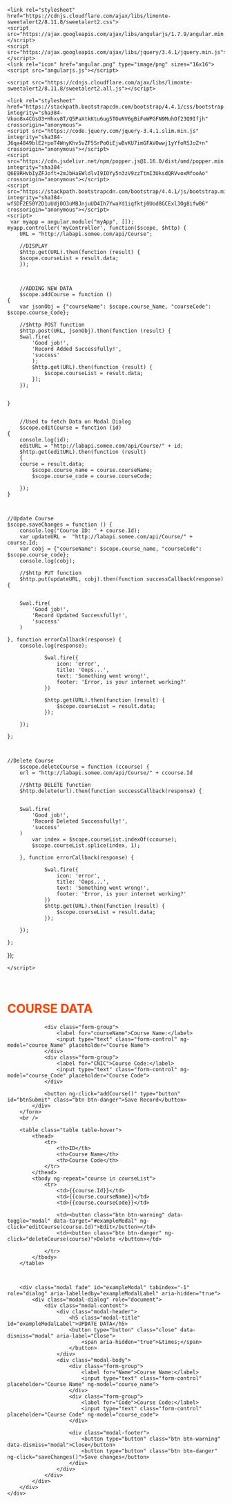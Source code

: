<!DOCTYPE html>
<html>
<head>
    <meta charset="utf-8" />
    <title>AngularJS</title>

    <link rel="stylesheet" href="https://cdnjs.cloudflare.com/ajax/libs/limonte-sweetalert2/8.11.8/sweetalert2.css">
    <script src="https://ajax.googleapis.com/ajax/libs/angularjs/1.7.9/angular.min.js"></script>
    <script src="https://ajax.googleapis.com/ajax/libs/jquery/3.4.1/jquery.min.js"></script>
    <link rel="icon" href="angular.png" type="image/png" sizes="16x16">
    <script src="angularjs.js"></script>

    <script src="https://cdnjs.cloudflare.com/ajax/libs/limonte-sweetalert2/8.11.8/sweetalert2.all.js"></script>

    <link rel="stylesheet" href="https://stackpath.bootstrapcdn.com/bootstrap/4.4.1/css/bootstrap.min.css" integrity="sha384-Vkoo8x4CGsO3+Hhxv8T/Q5PaXtkKtu6ug5TOeNV6gBiFeWPGFN9MuhOf23Q9Ifjh" crossorigin="anonymous">
    <script src="https://code.jquery.com/jquery-3.4.1.slim.min.js" integrity="sha384-J6qa4849blE2+poT4WnyKhv5vZF5SrPo0iEjwBvKU7imGFAV0wwj1yYfoRSJoZ+n" crossorigin="anonymous"></script>
    <script src="https://cdn.jsdelivr.net/npm/popper.js@1.16.0/dist/umd/popper.min.js" integrity="sha384-Q6E9RHvbIyZFJoft+2mJbHaEWldlvI9IOYy5n3zV9zzTtmI3UksdQRVvoxMfooAo" crossorigin="anonymous"></script>
    <script src="https://stackpath.bootstrapcdn.com/bootstrap/4.4.1/js/bootstrap.min.js" integrity="sha384-wfSDF2E50Y2D1uUdj0O3uMBJnjuUD4Ih7YwaYd1iqfktj0Uod8GCExl3Og8ifwB6" crossorigin="anonymous"></script>
    <script>
	 var myapp = angular.module("myApp", []);
	myapp.controller('myController', function($scope, $http) {
        URL = "http://labapi.somee.com/api/Course";

        //DISPLAY
        $http.get(URL).then(function (result) {
        $scope.courseList = result.data;
        });



        //ADDING NEW DATA
        $scope.addCourse = function ()
    {
        var jsonObj = {"courseName": $scope.course_Name, "courseCode": $scope.course_Code};

        //$http POST function
        $http.post(URL, jsonObj).then(function (result) {
        Swal.fire(
            'Good job!',
            'Record Added Successfully!',
            'success'
            );
            $http.get(URL).then(function (result) {
                $scope.courseList = result.data;
            });
        });


    }


        //Used to fetch Data on Modal Dialog
        $scope.editCourse = function (id)
    {
        console.log(id);
        editURL = "http://labapi.somee.com/api/Course/" + id;
        $http.get(editURL).then(function (result)
        {
        course = result.data;
            $scope.course_name = course.courseName;
            $scope.course_code = course.courseCode;

        });
    }



    //Update Course
    $scope.saveChanges = function () {
        console.log("Course ID: " + course.Id);
        var updateURL =  "http://labapi.somee.com/api/Course/" + course.Id;
        var cobj = {"courseName": $scope.course_name, "courseCode": $scope.course_code};
        console.log(cobj);

        //$http PUT function
        $http.put(updateURL, cobj).then(function successCallback(response) {


        Swal.fire(
            'Good job!',
            'Record Updated Successfully!',
            'success'
        )

    }, function errorCallback(response) {
        console.log(response);

                Swal.fire({
                    icon: 'error',
                    title: 'Oops...',
                    text: 'Something went wrong!',
                    footer: 'Error, is your internet working?'
                })

                $http.get(URL).then(function (result) {
                    $scope.courseList = result.data;
                });

        });

    };



    //Delete Course
        $scope.deleteCourse = function (ccourse) {
        url = "http://labapi.somee.com/api/Course/" + ccourse.Id

        //$http DELETE function
        $http.delete(url).then(function successCallback(response) {


        Swal.fire(
            'Good job!',
            'Record Deleted Successfully!',
            'success'
        )
            var index = $scope.courseList.indexOf(ccourse);
            $scope.courseList.splice(index, 1);

        }, function errorCallback(response) {

                Swal.fire({
                    icon: 'error',
                    title: 'Oops...',
                    text: 'Something went wrong!',
                    footer: 'Error, is your internet working?'
                })
                $http.get(URL).then(function (result) {
                    $scope.courseList = result.data;
                });

        });

    };




});

    </script>

</head>
<body>
    <br />
    <div class="container" ng-app="myApp" ng-controller="myController">
        <form>
            <h1 style="color:orangered">COURSE DATA</h1>
            <div>

                <div class="form-group">
                    <label for="courseName">Course Name:</label>
                    <input type="text" class="form-control" ng-model="course_Name" placeholder="Course Name">
                </div>
                <div class="form-group">
                    <label for="CNIC">Course Code:</label>
                    <input type="text" class="form-control" ng-model="course_Code" placeholder="Course Code">
                </div>

                <button ng-click="addCourse()" type="button" id="btnSubmit" class="btn btn-danger">Save Record</button>
            </div>
        </form>
        <br />

        <table class="table table-hover">
            <thead>
                <tr>
                    <th>ID</th>
                    <th>Course Name</th>
                    <th>Course Code</th>
                </tr>
            </thead>
            <tbody ng-repeat="course in courseList">
                <tr>
                    <td>{{course.Id}}</td>
                    <td>{{course.courseName}}</td>
                    <td>{{course.courseCode}}</td>

                    <td><button class="btn btn-warning" data-toggle="modal" data-target="#exampleModal" ng-click="editCourse(course.Id)">Edit</button></td>
                    <td><button class="btn btn-danger" ng-click="deleteCourse(course)">Delete </button></td>

                </tr>
            </tbody>
        </table>


       
        <div class="modal fade" id="exampleModal" tabindex="-1" role="dialog" aria-labelledby="exampleModalLabel" aria-hidden="true">
            <div class="modal-dialog" role="document">
                <div class="modal-content">
                    <div class="modal-header">
                        <h5 class="modal-title" id="exampleModalLabel">UPDATE DATA</h5>
                        <button type="button" class="close" data-dismiss="modal" aria-label="Close">
                            <span aria-hidden="true">&times;</span>
                        </button>
                    </div>
                    <div class="modal-body">
                        <div class="form-group">
                            <label for="Name">Course Name:</label>
                            <input type="text" class="form-control" placeholder="Course Name" ng-model="course_name">
                        </div>
                        <div class="form-group">
                            <label for="Code">Course Code:</label>
                            <input type="text" class="form-control" placeholder="Course Code" ng-model="course_code">
                        </div>

                        <div class="modal-footer">
                            <button type="button" class="btn btn-warning" data-dismiss="modal">Close</button>
                            <button type="button" class="btn btn-danger" ng-click="saveChanges()">Save changes</button>
                        </div>
                    </div>
                </div>
            </div>
        </div>
    </div>
</body>
</html>
